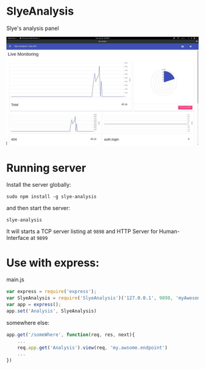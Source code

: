# SlyeAnalysis
Slye's analysis panel

![SlyeAnalysis](./screen_shots/photo_2017-10-26_15-21-01.jpg)

# Running server
Install the server globally:
```
sudo npm install -g slye-analysis
```
and then start the server:
```
slye-analysis
```
It will starts a TCP server listing at `9898` and HTTP Server for Human-Interface at `9899` 

# Use with express:

main.js
```js
var express = require('express');
var SlyeAnalysis = require('SlyeAnalysis')('127.0.0.1', 9898, 'myAwesomeApp')
var app = express();
app.set('Analysis', SlyeAnalysis)
```
somewhere else:
```js
app.get('/someWhere', function(req, res, next){
    ...
    req.app.get('Analysis').view(req, 'my.awsome.endpoint')
    ...
})
```

